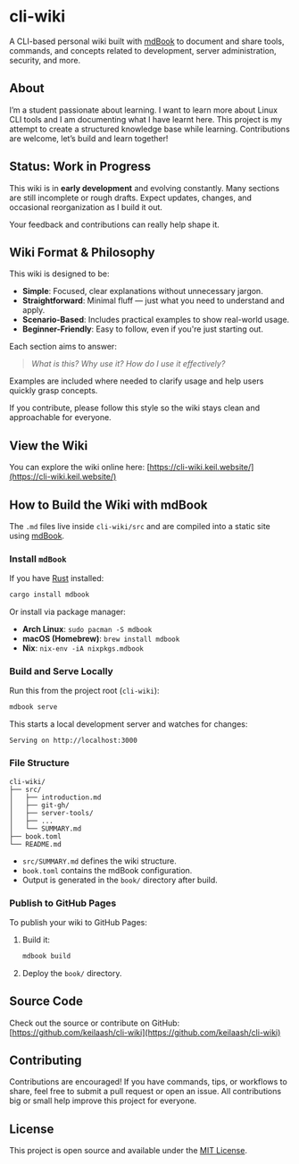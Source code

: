 # cli-wiki

A CLI-based personal wiki built with [mdBook](https://rust-lang.github.io/mdBook/) to document and share tools, commands, and concepts related to development, server administration, security, and more.

## About

I’m a student passionate about learning. I want to learn more about Linux CLI tools and I am documenting what I have learnt here. This project is my attempt to create a structured knowledge base while learning. Contributions are welcome, let’s build and learn together!

## Status: Work in Progress

This wiki is in **early development** and evolving constantly. Many sections are still incomplete or rough drafts. Expect updates, changes, and occasional reorganization as I build it out.

Your feedback and contributions can really help shape it.

## Wiki Format & Philosophy

This wiki is designed to be:

- **Simple**: Focused, clear explanations without unnecessary jargon.
- **Straightforward**: Minimal fluff — just what you need to understand and apply.
- **Scenario-Based**: Includes practical examples to show real-world usage.
- **Beginner-Friendly**: Easy to follow, even if you're just starting out.

Each section aims to answer:
> *What is this? Why use it? How do I use it effectively?*

Examples are included where needed to clarify usage and help users quickly grasp concepts.

If you contribute, please follow this style so the wiki stays clean and approachable for everyone.

## View the Wiki

You can explore the wiki online here: [https://cli-wiki.keil.website/](https://cli-wiki.keil.website/)

## How to Build the Wiki with mdBook

The `.md` files live inside `cli-wiki/src` and are compiled into a static site using [mdBook](https://rust-lang.github.io/mdBook/).

### Install `mdBook`

If you have [Rust](https://www.rust-lang.org/tools/install) installed:

```bash
cargo install mdbook
```

Or install via package manager:

- **Arch Linux**: `sudo pacman -S mdbook`
- **macOS (Homebrew)**: `brew install mdbook`
- **Nix**: `nix-env -iA nixpkgs.mdbook`

### Build and Serve Locally

Run this from the project root (`cli-wiki`):

```bash
mdbook serve
```

This starts a local development server and watches for changes:

```
Serving on http://localhost:3000
```

### File Structure

```
cli-wiki/
├── src/
│   ├── introduction.md
│   ├── git-gh/
│   ├── server-tools/
│   ├── ...
│   └── SUMMARY.md
├── book.toml
└── README.md
```

- `src/SUMMARY.md` defines the wiki structure.
- `book.toml` contains the mdBook configuration.
- Output is generated in the `book/` directory after build.

### Publish to GitHub Pages

To publish your wiki to GitHub Pages:

1. Build it:
   ```bash
   mdbook build
   ```

2. Deploy the `book/` directory.

## Source Code

Check out the source or contribute on GitHub: [https://github.com/keilaash/cli-wiki](https://github.com/keilaash/cli-wiki)

## Contributing

Contributions are encouraged! If you have commands, tips, or workflows to share, feel free to submit a pull request or open an issue. All contributions big or small help improve this project for everyone.

## License

This project is open source and available under the [MIT License](LICENSE).
